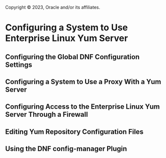 Copyright © 2023, Oracle and/or its affiliates.

# Configuring a System to Use Enterprise Linux Yum Server

## Configuring the Global DNF Configuration Settings

## Configuring a System to Use a Proxy With a Yum Server

## Configuring Access to the Enterprise Linux Yum Server Through a Firewall

## Editing Yum Repository Configuration Files

## Using the DNF config-manager Plugin

